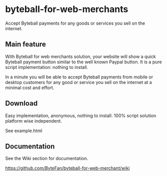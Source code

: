 # byteball-for-web-merchants
Accept Byteball payments for any goods or services you sell on the internet.

## Main feature
With Byteball for web merchants solution, your website will show a quick Byteball payment button similar to the well known Paypal button. It is a pure script implementation: nothing to install.

In a minute you will be able to accept Byteball payments from mobile or desktop customers for any good or service you sell on the internet at a minimal cost and effort.

## Download
Easy implementation, anonymous, nothing to install. 100% script solution platform wise independent.

See example.html

## Documentation
See the Wiki section for documentation.

https://github.com/ByteFan/byteball-for-web-merchant/wiki

